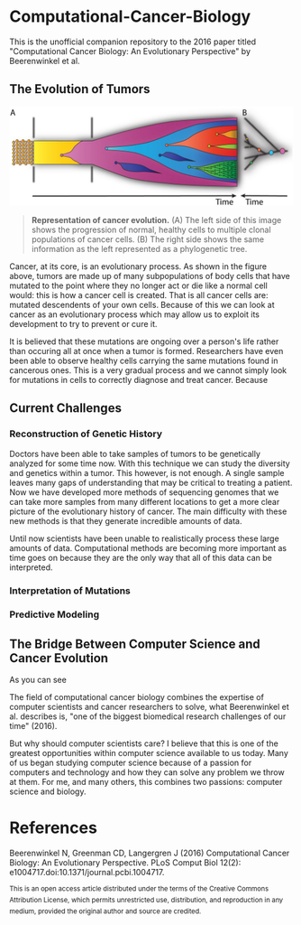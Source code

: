 # Computational-Cancer-Biology

This is the unofficial companion repository to the 2016 paper titled "Computational Cancer Biology: An Evolutionary Perspective" by Beerenwinkel et al. 

## The Evolution of Tumors

![Visualization of cancer evolution](neoplastic_transformation.jpg)
> **Representation of cancer evolution.** (A) The left side of this image shows the progression of normal, healthy cells to multiple clonal populations of cancer cells. (B) The right side shows the same information as the left represented as a phylogenetic tree.

Cancer, at its core, is an evolutionary process. As shown in the figure above, tumors are made up of many subpopulations of body cells that have mutated to the point where they no longer act or die like a normal cell would: this is how a cancer cell is created. That is all cancer cells are: mutated descendents of your own cells. Because of this we can look at cancer as an evolutionary process which may allow us to exploit its development to try to prevent or cure it.

It is believed that these mutations are ongoing over a person's life rather than occuring all at once when a tumor is formed. Researchers have even been able to observe healthy cells carrying the same mutations found in cancerous ones. This is a very gradual process and we cannot simply look for mutations in cells to correctly diagnose and treat cancer. Because
  
## Current Challenges

### Reconstruction of Genetic History

Doctors have been able to take samples of tumors to be genetically analyzed for some time now. With this technique we can study the diversity and genetics within a tumor. This however, is not enough. A single sample leaves many gaps of understanding that may be critical to treating a patient. Now we have developed more methods of sequencing genomes that we can take more samples from many different locations to get a more clear picture of the evolutionary history of cancer. The main difficulty with these new methods is that they generate incredible amounts of data.

Until now scientists have been unable to realistically process these large amounts of data. Computational methods are becoming more important as time goes on because they are the only way that all of this data can be interpreted.

### Interpretation of Mutations

### Predictive Modeling

## The Bridge Between Computer Science and Cancer Evolution

As you can see

The field of computational cancer biology combines the expertise of computer scientists and cancer researchers to solve, what Beerenwinkel et al. describes is, "one of the biggest biomedical research challenges of our time" (2016). 

But why should computer scientists care? I believe that this is one of the greatest opportunities within computer science available to us today. Many of us began studying computer science because of a passion for computers and technology and how they can solve any problem we throw at them. For me, and many others, this combines two passions: computer science and biology.

# References

Beerenwinkel N, Greenman CD, Langergren J (2016) Computational Cancer Biology: An Evolutionary Perspective. PLoS Comput Biol 12(2): e1004717.doi:10.1371/journal.pcbi.1004717.

<sup>This is an open access article distributed under the terms of the Creative Commons Attribution License, which permits unrestricted use, distribution, and reproduction in any medium, provided the original author and source are credited.</sup>
